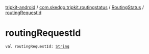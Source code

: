[tripkit-android](../../index.md) / [com.skedgo.tripkit.routingstatus](../index.md) / [RoutingStatus](index.md) / [routingRequestId](./routing-request-id.md)

# routingRequestId

`val routingRequestId: `[`String`](https://kotlinlang.org/api/latest/jvm/stdlib/kotlin/-string/index.html)